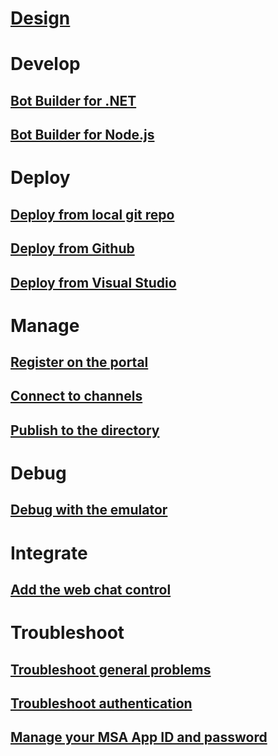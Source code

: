 # [Design](../design/TOC.md)
# Develop
## [Bot Builder for .NET](../dotnet/)
## [Bot Builder for Node.js](../nodejs/)
# Deploy
## [Deploy from local git repo](../deploy-bot-local-git.md)
## [Deploy from Github](../deploy-bot-github.md)
## [Deploy from Visual Studio](../deploy-bot-visual-studio.md)
# Manage
## [Register on the portal](../portal-register-bot.md)
## [Connect to channels](../portal-configure-channels.md)
<!--### [Set up continuous integration](~/azure-bot-service/continuous-integration.md)-->
## [Publish to the directory](../portal-submit-bot-directory.md)
# Debug
## [Debug with the emulator](../debug-bots-emulator.md)
# Integrate
## [Add the web chat control](../embed-chat-control-web-page)
# Troubleshoot
## [Troubleshoot general problems](../troubleshoot-general-problems.md)
## [Troubleshoot authentication](../troubleshoot-authentication-problems.md)
## [Manage your MSA App ID and password](../azure-bot-service/manage-msa-app-ID.md)